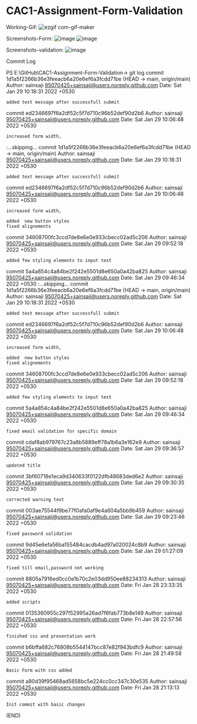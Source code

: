 # CAC1-Assignment-Form-Validation

Working-Gif:
![ezgif com-gif-maker](https://user-images.githubusercontent.com/95070425/151648411-95a2d86d-7b1f-4007-9e26-90048b725f16.gif)

Screenshots-Form:
![image](https://user-images.githubusercontent.com/95070425/151648061-89baa9da-d705-4fb1-b159-206831c49c06.png)
![image](https://user-images.githubusercontent.com/95070425/151648076-dc330970-5eb2-4c40-a6d9-a0d4dce4dc8d.png)

Screenshots-validation:
![image](https://user-images.githubusercontent.com/95070425/151648108-b533fa79-4e14-41dc-b778-36299a8f2a0e.png)


Commit Log

PS E:\GitHub\CAC1-Assignment-Form-Validation-> git log
commit 1d1a5f2266b36e3feeacb6a20e6ef6a3fcdd71be (HEAD -> main, origin/main)
Author: sainsaji <95070425+sainsaji@users.noreply.github.com>
Date:   Sat Jan 29 10:18:31 2022 +0530

    added text message after successfull submit

commit ed2346697f6a2df52c5f7d710c96b52def90d2b6
Author: sainsaji <95070425+sainsaji@users.noreply.github.com>
Date:   Sat Jan 29 10:06:48 2022 +0530

    increased form width,

:...skipping...
commit 1d1a5f2266b36e3feeacb6a20e6ef6a3fcdd71be (HEAD -> main, origin/main)
Author: sainsaji <95070425+sainsaji@users.noreply.github.com>
Date:   Sat Jan 29 10:18:31 2022 +0530

    added text message after successfull submit

commit ed2346697f6a2df52c5f7d710c96b52def90d2b6
Author: sainsaji <95070425+sainsaji@users.noreply.github.com>
Date:   Sat Jan 29 10:06:48 2022 +0530

    increased form width,

    added  new button styles
    fixed alignements

commit 34608700fc3ccd7de8e6e0e933cbecc02ad5c206
Author: sainsaji <95070425+sainsaji@users.noreply.github.com>
Date:   Sat Jan 29 09:52:18 2022 +0530

    added few styling elements to input text

commit 5a4a854c4a84be2f242e5501d8e650a0a42ba825
Author: sainsaji <95070425+sainsaji@users.noreply.github.com>
Date:   Sat Jan 29 09:46:34 2022 +0530
:...skipping...
commit 1d1a5f2266b36e3feeacb6a20e6ef6a3fcdd71be (HEAD -> main, origin/main)
Author: sainsaji <95070425+sainsaji@users.noreply.github.com>
Date:   Sat Jan 29 10:18:31 2022 +0530

    added text message after successfull submit

commit ed2346697f6a2df52c5f7d710c96b52def90d2b6
Author: sainsaji <95070425+sainsaji@users.noreply.github.com>
Date:   Sat Jan 29 10:06:48 2022 +0530

    increased form width,
    
    added  new button styles
    fixed alignements

commit 34608700fc3ccd7de8e6e0e933cbecc02ad5c206
Author: sainsaji <95070425+sainsaji@users.noreply.github.com>
Date:   Sat Jan 29 09:52:18 2022 +0530

    added few styling elements to input text

commit 5a4a854c4a84be2f242e5501d8e650a0a42ba825
Author: sainsaji <95070425+sainsaji@users.noreply.github.com>
Date:   Sat Jan 29 09:46:34 2022 +0530

    fixed email validation for specific domain

commit cdaf8ab979767c23a8b5889eff78a1b6a3e162e9
Author: sainsaji <95070425+sainsaji@users.noreply.github.com>
Date:   Sat Jan 29 09:36:57 2022 +0530

    updated title

commit 3bf60718e1eca9d340633f0122dfb48683ded6e2
Author: sainsaji <95070425+sainsaji@users.noreply.github.com>
Date:   Sat Jan 29 09:30:35 2022 +0530

    corrected warning text

commit 003ae75544f9be77f0afa0af9e4a604a5bb9b459
Author: sainsaji <95070425+sainsaji@users.noreply.github.com>
Date:   Sat Jan 29 09:23:46 2022 +0530

    fixed password validation

commit 9d45e6efa56ba155484cacdb4ad97a020024c8b9
Author: sainsaji <95070425+sainsaji@users.noreply.github.com>
Date:   Sat Jan 29 01:27:09 2022 +0530

    fixed till email,password not working

commit 8805a7916ed0cc0e1b70c2e03dd950ee88234313
Author: sainsaji <95070425+sainsaji@users.noreply.github.com>
Date:   Fri Jan 28 23:33:35 2022 +0530

    added scripts

commit 0135360955c297f52995a26ad7f6fab773b8e149
Author: sainsaji <95070425+sainsaji@users.noreply.github.com>
Date:   Fri Jan 28 22:57:56 2022 +0530

    finished css and presentation work

commit b6bffa682c76808b5544147bcc87e82f943bdfc9
Author: sainsaji <95070425+sainsaji@users.noreply.github.com>
Date:   Fri Jan 28 21:49:58 2022 +0530

    Basic Form with css added

commit a80d39f95468ad5658bc5e224cc0cc347c30e535
Author: sainsaji <95070425+sainsaji@users.noreply.github.com>
Date:   Fri Jan 28 21:13:13 2022 +0530

    Init commit with basic changes
(END)

